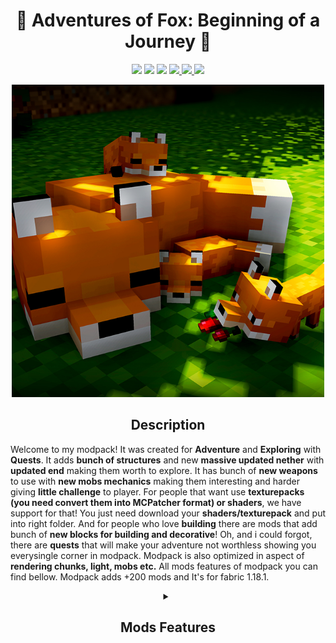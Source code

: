 <h1 align="center"> 🦊 Adventures of Fox: Beginning of a Journey 🦊 </h1>

<p align="center">
<img src="https://img.shields.io/badge/version-Alpha-yellow?style=for-the-badge">
<img src="https://img.shields.io/badge/Minecraft-1.18.1-62B47A?style=for-the-badge&logo=minecraft">
<img src="https://img.shields.io/badge/ModLoader-Fabric-success?style=for-the-badge">
<a href="https://www.curseforge.com/minecraft/modpacks/adventure-of-fox-beggining-of-jurney">
<img src="https://img.shields.io/badge/distribution-CurseForge-6441A4?style=for-the-badge&logo=curseforge">
</a>
<a href="https://www.curseforge.com/minecraft/modpacks/adventure-of-fox-beggining-of-jurney">
<img src="https://img.shields.io/badge/distribution-CurseForge-6441A4?style=for-the-badge&logo=curseforge">
</a href="https://discord.gg/e668hCBGK4">
<img src="https://img.shields.io/discord/910192650576085033?label=discord&style=for-the-badge">
</p>

<p align="center">
    <img width="500" height="500" src="icon.png">
</p>

<h2 align="center">Description</h2>

Welcome to my modpack! It was created for **Adventure** and **Exploring** with **Quests**. It adds **bunch of structures** and new **massive updated nether** with **updated end** making them worth to explore. It has bunch of **new weapons** to use with **new mobs mechanics** making them interesting and harder giving **little challenge** to player. For people that want use **texturepacks (you need convert them into MCPatcher format) or shaders**, we have support for that! You just need download your **shaders/texturepack** and put into right folder. And for people who love **building** there are mods that add bunch of **new blocks for building and decorative**! Oh, and i could forgot, there are **quests** that will make your adventure not worthless showing you everysingle corner in modpack. Modpack is also optimized in aspect of **rendering chunks, light, mobs etc.** All mods features of modpack you can find bellow. Modpack adds +200 mods and It's for fabric 1.18.1.

<details> 
    <summary align="center"><h2 align="center">Mods Features</h2></summary>
    
- **Additional Additions** adds new use for useless items like copper, amethyst etc.
- **Advenced Netherite** adds new use for netherite
- **AdventureZ** adds new endbosses with other creatures
- **All Dimension Heigh Increase** increases high to match overworld
- **Alloy Forgery** adds alloys to the game
- **Ambient Environment** adds ambiance into the game
- **Amplified Nether** makes nether huge nether
- **Animatica** adds animations to textures
- **AppleSkin** adds useful informations about food/hunger
- **Armor Sound Tweak** plays sounds when (un)equip armor
- **AttributeFix** removes attributes limits
- **Awesome Dungeon** adds new structures/dungeons into the world
- **Awesome Dungeon Edition Ocean** addon into Awesome Dungeon
- **Basic Shields** adds new shields into the game
- **Better Animal Plus** adds bunch of new mobs, with armor/food/blocks
- **Better Compatibility Checker** adds compatibility check for modpack versions
- **Better Mount HUD** improves HUD when riding hourse
- **Better Sodium Video Settings Button** moves sodium settings 
- **Better Than Mending** quality lives tweak for mending
- **BetterEnd** updates End dimension
- **BetterNether** updates Nether dimension
- **BLockus** adds new blocks into the game
- **CIT Resewn** Re-implements MCPatcher's CIT
- **Cammie's Combat Tweaks** updates PVP and PvE
- **Castle Dungeons** adds castles into world
- **Chat Heads** adds heads into chat
- **Cherished Worlds** makes possibility to pin your favorite world
- **Chunky Pregenerator** pre-generates world (very useful mod)
- **Clear Skies** matches horizon and fog with sky color
- **Client Tweaks** fixing minecraft with small tweaks to the game
- **Clumps** clumps XP reducing lags
- **Colormatic** custumize hardcoded colors with texturepack (disabled)
- **Compact Status Effects** reduces size of status effect
- **Comforts** adds new comfy places to sleep
- **C2ME** optimize chunk rendering
- **Continuity** allows connecting textures
- **Controlling** adds search bar for keybinds
- **Crawl** allows you to crawl
- **Crying Portals** makes possibility to make portal from crying obsidian
- **CraftPresence** discord presence
- **Culinaire** expands foodstuff in the game
- **Cull Leaves** adds culling into leaf block
- **Drippy Loading Screen** allows changing splash screen
- **CEM** allows loading custom entity models by texturepack
- **Dark Enchanting** gives possibility to choose own enchantments by cost of more XP
- **Dark Paintings** adds more paintings
- **Decorative Blocks** more block to build with
- **Dehydration** adds need to drink water
- **Difficulty+** makes every mob more dangerous by getting XP
- **Dimension Fix** fixes dimensions when one is being removed
- **Double Doors** makes doors, fences etc open simultaneously
- **DragonLoot** adds loot to dragon
- **Dual Riders** two players cna ride one horse at the same time
- **Dungeon Plus** adds new dungeons
- **Dynamic FPS** improve performance when minecraft is in background
- **Dynamic Music** adds more music
- **Ears** more skin customization and fix for pre1.9 skins
- **Earth2Java** ports earth mobs/blocks into minecraft java edition
- **Eating Animation** makes drinking and eating fancy
- **Effective** adds ambiance into game and enhances immersion
- **Emerald Geodes** adds emerald and quartz geodes
- **Enchantment Descriptions** adds descriptions to enchantments 
- **End Goblin Traders** adds goblins into end
- **EnvironmentZ** adds temperature into game
- **Equipment Compare** adds easy system to compare armor
- **Explorer's Compass** adds compass to search for structures
- **FPS Reducer** if player don't makes any interactions it reduces GPU and CPU use
- **Fabric Capes** adds support of capes from OptiFine, LabyMod etc
- **Fabrication** adds huge collection of small tweaks into game
- **Fabrishot** takes bigger screenshots
- **FancyMenu** adds customization into menu
- **Fast Furnace** tweaks for furnace
- **FastBench** tweaks for workbench
- **FerriteCore** memory usage optimizations
- **Fix Experience Bug** fixes XP when dimension hopping
- **Forgotten Recipes** adds recipes that should be in Caves & Cliffs update
- **FTB Teams** adds teams to game
- **FTB Quests** adds quests
- **FTB Chunks** gives ability for players to claim chunks
- **GUI Clock** adds GUI/HUD to clock
- **Giant Spawn** makes giants spawn naturally
- **Goblin Traders** adds goblin traders into game
- **Grass Bypass** makes grass less annoying when fighting 
- **Grim's Transportables** adds new possibilities to transportion
- **Help Wanted** attracts villagers for work
- **Health Levels** new health based off xp
- **Hover Pets** adds craftable pets into game <3
- **Indium** provides fabric rendering support for sodium
- **Inventory HUD+** makes inventory better
- **Inventory Sorting** adds sorting into inventory
- **Iris** adds shaders support
- **Illuminations 🔥** adds new light into gamr
- **Item Model Fix** fixes models of items
- **Just an End Anchor** adds anchor to end
- **Krypton** optimize networking stacking
- **Language Reload** makes changing language instant
- **Lapis Reserve** makes lapis stay in enchanting table
- **LazyDFU** makes game starting faster
- **Light Overlay** adds lighting overlay
- **Lithium** improves server preformence
- **Lovely Snails** adds snails
- **MC Dungeons Artifacts** brings artifacts from dungeons into java
- **MC Dungeons Weapons** bring weapons from dungeons into java
- **MedievalWeapons** adds new medieval-like weapons
- **Mo' Structures** adds structures into game
- **Mod Menu** adds mod menu
- **More Axolotl Variants** adds more axolotls
- **More Banner Features** adds features to banner
- **More Death Messages** adds more death messages
- **Motschen's Puddles** makes rain create puddles
- **Mouse Tweaks** makes mouse more comfortable to use
- **Mythic Metals** adds new weapons, ores, armors, tools and ingots
- **Name Pain** makes name of mob/player red color based of health
- **NetherPortalFix** fixes nether portal
- **No Enchant Cap** makes infinity enchants
- **No Null Processors** fixes structure crash
- **No Recipe Book** removes recipe book
- **Not Enough Animations** gives more animations
- **Not Enough Crashes** makes more readable crashes
- **Ok Zoomer** adds zoom
- **Orderly** adds health bar above mobs/players
- **Paintings++** adds more paitings
- **PaperDoll** adds like bedrock preview of yourself
- **Piglin Tweaks** tweaks to piglin
- **Pling** ding sound after finishing loading
- **Rat's Mischief** adds cute rats into game
- **Reroll** reroll enchants
- **Right-Click-Harvest** gives ability to harvest by right click
- **Ring of the Enderchest** adds ring to open enderchest
- **Ring of the Miner** adds ring to mine
- **Rings of Ascension** adds other rings
- **Ring of Growth** adds ring to growth
- **Ring of Attraction** ring that makes items stick to you
- **Ring Of Teleport** adds ring to teleport
- **REI** recipes browser
- **RER** worldgen support for REI
- **Ruined Equipment** when your tools breaks they turn into ruined forms
- **Searchlight** adds more lighting methods
- **Second Chance** rebalances health to prevent random one-shots
- **Shadew's Foxes** adds more foxes
- **Sky Villages** adds villages in sky
- **Smooth Swapping** makes swapping very smooooth
- **Smoke Suppression** suppress smoke from campfire
- **Snow! Real Magic!** snow gravity, accumulation, snow-covered blocks, tweaks snow
- **Snow Mercy** adds new snowy mobs, minibosses and bosses with some strcutures
- **Snowballs Freeze Mobs** when u shoot mob a snowball, it froze them
- **So i heard you were talking crap about Minecraft's difficulty?** updates hostile mods
- **Sodium** optimization mod 
- **Sodium Extra** adds features into sodium
- **Spider Produce Webs** now spiders can produce webs 
- **Spark** shows why client/server lags
- **Simple Backpack** adds new backpacks into game
- **Starlight** rewrite of light
- **StichedSnow** makes snow stacks
- **Stoneholm, Underground Villages** adds underground villages
- **SurvivalPlus** enhances survival experience
- **This Rocks!** adds little things on ground to feel more natural
- **Towers of the Wild** adds wild-like towers
- **Towers of the Wild: Additions** adds new towers
- **Trees Do Not Float** breaks tree if there is no support blocks
- **Trinkets** adds accessories 
- **Universal Ores** adds ore variants to other blocks that spawn on stone level
- **Unvoted & Shelved** adds mobs that were unvoted
- **VanillaTweaks** tweaks to vanilla
- **ValleyCraft** adds new natural things
- **VoidZ** adds new dimension and bosses to AdventureZ
- **WTHIT** shows tips about blocks/mobs you are looking at
- **When Dungeons Arise** adds roguelike dungeons
- **Wildfire's Female Gender** adds gender
- **XL Packets** larger packets sizes
- **XP Obelisk** store and receive experience points
- **Xaerp's Minimap** adds minimap
- **You're in Grave Danger** adds graves
- **Zombie Horse Spawn** spawns zombie horses with zombies
- **Zombified** adds new types of zombies to game
- **Disable Custom Worlds Advice** name self explanatory

</details>

